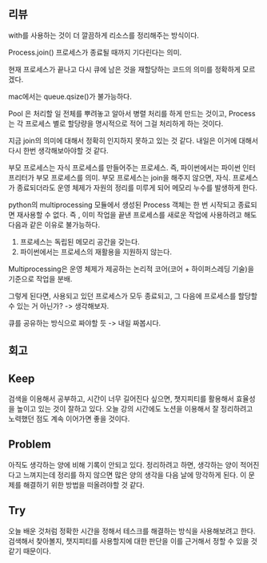 ## 리뷰
with를 사용하는 것이 더 깔끔하게 리소스를 정리해주는 방식이다.

Process.join() 프로세스가 종료될 때까지 기다린다는 의미.

현재 프로세스가 끝나고 다시 큐에 남은 것을 재할당하는 코드의 의미를 정확하게 모르겠다.

mac에서는 queue.qsize()가 불가능하다.

Pool 은 처리할 일 전체를 뿌려놓고 알아서 병렬 처리를 하게 만드는 것이고, Process 는 각 프로세스 별로 할당량을 명시적으로 적어 그걸 처리하게 하는 것이다.

지금 join의 의미에 대해서 정확히 인지하지 못하고 있는 것 같다. 내일은 이거에 대해서 다시 한번 생각해보아야할 것 같다.

부모 프로세스는 자식 프로세스를 만들어주는 프로세스. 즉, 파이썬에서는 파이썬 인터프리터가 부모 프로세스를 의미.
부모 프로세스는 join을 해주지 않으면, 자식. 프로세스가 종료되더라도 운영 체제가 자원의 정리를 미루게 되어 메모리 누수를 발생하게 한다.

python의 multiprocessing 모듈에서 생성된 Process 객체는 한 번 시작되고 종료되면 재사용할 수 없다. 즉 , 이미 작업을 끝낸 프로세스를 새로운 작업에 사용하려고 해도 다음과 같은 이유로 불가능하다.
1. 프로세스는 독립된 메모리 공간을 갖는다.
2. 파이썬에서는 프로세스의 재활용을 지원하지 않는다.

Multiprocessing은 운영 체제가 제공하는 논리적 코어(코어 + 하이퍼스레딩 기술)을 기준으로 작업을 분배.

그렇게 된다면, 사용되고 있던 프로세스가 모두 종료되고, 그 다음에 프로세스를 할당할 수 있는 거 아닌가? -> 생각해보자.

큐를 공유하는 방식으로 짜야할 듯 -> 내일 짜봅시다.

## 회고
## Keep
검색을 이용해서 공부하고, 시간이 너무 길어진다 싶으면, 챗지피티를 활용해서 효율성을 높이고 있는 것이 잘하고 있다. 오늘 강의 시간에도 노션을 이용해서 잘 정리하려고 노력했던 점도 계속 이어가면 좋을 것이다.

## Problem
아직도 생각하는 양에 비해 기록이 안되고 있다. 정리하려고 하면, 생각하는 양이 적어진다고 느껴지는데 정리를 하지 않으면   많은 양의 생각을 다음 날에 망각하게 된다. 이 문제를 해결하기 위한 방법을 떠올려야할 것 같다.

## Try
오늘 배운 것처럼 정확한 시간을 정해서 테스크를 해결하는 방식을 사용해보려고 한다. 검색해서 찾아볼지, 챗지피티를 사용할지에 대한 판단을 이를 근거해서 정할 수 있을 것 같기 때문이다.